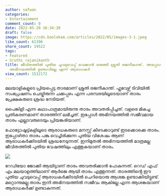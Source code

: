 ```yaml
---
author: safwan
categories:
- Entertainment
comment_count: 0
date: 2022-05-20 16:34:20
draft: false
image: https://cdn.boolokam.com/articles/2022/05/images-3-1.jpeg
like_count: 61396
share_count: 19522
tags:
- Featured
- Sruthi rajanikanth
title: ജീവിതത്തിൽ പുതിയ ചുവടുവെപ്പ് വെക്കാൻ ഒരുങ്ങി ശ്രുതി രജനീകാന്ത്. അപ്പോൾ ഇനി
  അഭിനയത്തിൽ ഉണ്ടാവില്ലേ എന്ന് ആരാധകർ
view_count: 1532172
---
```


മലയാളികളുടെ പ്രിയപ്പെട്ട താരമാണ് ശ്രുതി രജനീകാന്ത്. ഫ്ലവേഴ്സ് ടിവിയിൽ സംപ്രേഷണം ചെയ്തിരുന്ന ചക്കപ്പഴം എന്ന പരമ്പരയിലൂടെയാണ് താരം പ്രേക്ഷകരുടെ ശ്രദ്ധ നേടിയത്.

പൈങ്കിളി എന്ന കഥാപാത്രമായിരുന്നു താരം അവതരിപ്പിച്ചത്. വളരെ മികച്ച പ്രതികരണമാണ് താരത്തിന് ലഭിച്ചത്. ഇപ്പോൾ അഭിനയത്തിൽ സജീവമായ താരം എല്ലാവരുടെയും പ്രിയങ്കരിയാണ്.

ഫോട്ടോഷൂട്ട്കളിലൂടെ ആരാധകരുടെ മനസ്സ് കീഴടക്കാറുണ്ട് ഇടക്കൊക്കെ താരം. ഇപ്പോഴിതാ താരം പങ്കു വെച്ചിരിക്കുന്ന പുതിയ വിശേഷം ആണ് ആരാധകർക്കിടയിൽ ശ്രദ്ധനേടുന്നത്. ഇനിമുതൽ അഭിനയത്തിൽ മാത്രമല്ല ജീവിതത്തിൽ പുതിയ വേഷത്തിലും എത്തുകയാണ് താരം.

![](https://cdn.boolokam.com/articles/2022/05/images-3-1.jpeg)

റേഡിയോ ജോക്കി ആയിട്ടാണ് താരം അവതരിക്കാൻ പോകുന്നത്. റെഡ് എഫ് എം മലയാളത്തിലാണ് ആർജെ ആയി താരം എത്തുന്നത്. താരത്തിൻ്റെ ഈ പുതിയ ചുവടുവെപ്പ് ആരാധകർക്കിടയിൽ ചെറിയൊരു ആശങ്ക ഉണ്ടാക്കിയിട്ടുണ്ട്. മറ്റൊന്നുമല്ല താരം ഇനി അഭിനയത്തിൽ സജീവം ആകില്ലേ എന്ന ആശങ്കയാണ് ആരാധകർക്ക് ഉണ്ടാകുന്നത്.